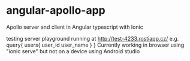 # angular-apollo-app
Apollo server and client in Angular typescript with Ionic

testing server playground running at
http://test-4233.rostiapp.cz/
e.g.
query{
  users{
    user_id
    user_name
  }
}
Currently working in browser using "ionic serve" but not on a device using Android studio
